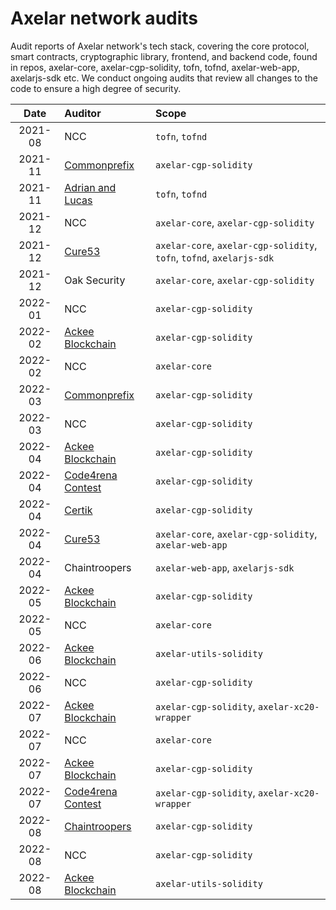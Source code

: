 # Axelar network audits

Audit reports of Axelar network's tech stack,
covering the core protocol, smart contracts, cryptographic library, frontend, and backend code,
found in repos, axelar-core, axelar-cgp-solidity, tofn, tofnd,
axelar-web-app, axelarjs-sdk etc.
We conduct ongoing audits that review all changes to the code to ensure a high degree of security.

| Date | Auditor | Scope |
| :---: | :--- | :--- |
| 2021-08 | NCC | `tofn`, `tofnd` |
| 2021-11 | [Commonprefix](audits/2021-11%20Commonprefix.pdf) | `axelar-cgp-solidity` |
| 2021-11 | [Adrian and Lucas](audits/2021-11%20Adrian%20and%20Lucas.pdf) | `tofn`, `tofnd` |
| 2021-12 | NCC | `axelar-core`, `axelar-cgp-solidity` |
| 2021-12 | [Cure53](audits/2021-12%20Cure53.pdf) | `axelar-core`, `axelar-cgp-solidity`, `tofn`, `tofnd`, `axelarjs-sdk` |
| 2021-12 | Oak Security | `axelar-core`, `axelar-cgp-solidity` |
| 2022-01 | NCC | `axelar-cgp-solidity` |
| 2022-02 | [Ackee Blockchain](audits/2022-02%20Ackee%20blockchain.pdf) | `axelar-cgp-solidity` |
| 2022-02 | NCC | `axelar-core` |
| 2022-03 | [Commonprefix](audits/2022-03%20Commonprefix.pdf) | `axelar-cgp-solidity` |
| 2022-03 | NCC | `axelar-cgp-solidity` |
| 2022-04 | [Ackee Blockchain](audits/2022-04%20Ackee%20blockchain.pdf) | `axelar-cgp-solidity` |
| 2022-04 | [Code4rena Contest](https://code4rena.com/reports/2022-04-axelar) | `axelar-cgp-solidity` |
| 2022-04 | [Certik](audits/2022-04%20Certik.pdf) | `axelar-cgp-solidity` |
| 2022-04 | [Cure53](audits/2022-04%20Cure53.pdf) | `axelar-core`, `axelar-cgp-solidity`, `axelar-web-app` |
| 2022-04 | Chaintroopers | `axelar-web-app`, `axelarjs-sdk` |
| 2022-05 | [Ackee Blockchain](audits/2022-05%20Ackee%20blockchain.pdf) | `axelar-cgp-solidity` |
| 2022-05 | NCC | `axelar-core` |
| 2022-06 | [Ackee Blockchain](audits/2022-06%20Ackee%20blockchain.pdf) | `axelar-utils-solidity` |
| 2022-06 | NCC | `axelar-cgp-solidity` |
| 2022-07 | [Ackee Blockchain](audits/2022-07%20Ackee%20blockchain.pdf) | `axelar-cgp-solidity`, `axelar-xc20-wrapper` |
| 2022-07 | NCC | `axelar-core` |
| 2022-07 | [Ackee Blockchain](audits/2022-07%20Ackee%20blockchain-v2.pdf) | `axelar-cgp-solidity` |
| 2022-07 | [Code4rena Contest](https://code4rena.com/contests/2022-07-axelar-network-v2-contest) | `axelar-cgp-solidity`, `axelar-xc20-wrapper` |
| 2022-08 | [Chaintroopers](audits/2022-08%20Chaintroopers.pdf) | `axelar-cgp-solidity` |
| 2022-08 | NCC | `axelar-cgp-solidity` |
| 2022-08 | [Ackee Blockchain](audits/2022-08%20Ackee%20blockchain.pdf) | `axelar-utils-solidity` |
